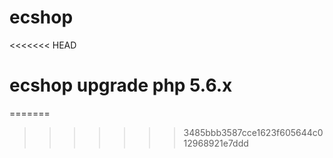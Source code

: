 # ecshop
<<<<<<< HEAD
# ecshop upgrade php 5.6.x
=======
>>>>>>> 3485bbb3587cce1623f605644c012968921e7ddd
